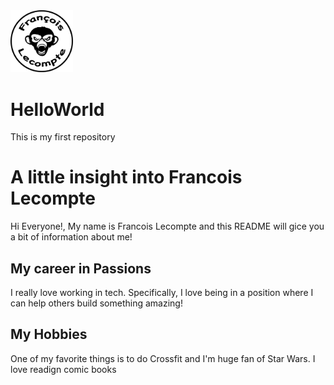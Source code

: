 <img src="FLLogo_v3.2.png" alt="FLLogo_v3.2" width="100"/>

# HelloWorld
This is my first repository

# A little insight into Francois Lecompte
Hi Everyone!, My name is Francois Lecompte and this README will gice you a bit of information about me!

## My career in Passions
I really love working in tech. Specifically, I love being in a position where I can help others build something amazing!

## My Hobbies
One of my favorite things is to do Crossfit and I'm huge fan of Star Wars. I love readign comic books
